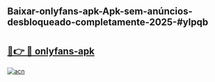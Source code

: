 ## Baixar-onlyfans-apk-Apk-sem-anúncios-desbloqueado-completamente-2025-#ylpqb

# <h2><a href="https://ainizakaria.my?title=onlyfans-apk&ref=20M">🔗👉 🔴 onlyfans-apk</a></h2>

[![acn](https://github.com/user-attachments/assets/0f9c940e-d8b0-45ae-aac7-cd30a18b3e1c)](https://ainizakaria.my?title=onlyfans-apk&ref=20M)

